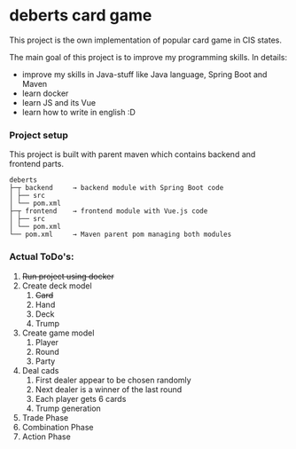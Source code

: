 # deberts card game

This project is the own implementation of popular card game in CIS states.<br />

The main goal of this project is to improve my programming skills. In details:

- improve my skills in Java-stuff like Java language, Spring Boot and Maven
- learn docker
- learn JS and its Vue
- learn how to write in english :D

### Project setup

This project is built with parent maven which contains backend and frontend parts.

```
deberts
├─┬ backend     → backend module with Spring Boot code
│ ├── src
│ └── pom.xml
├─┬ frontend    → frontend module with Vue.js code
│ ├── src
│ └── pom.xml
└── pom.xml     → Maven parent pom managing both modules
```

### Actual ToDo's:

1. ~~Run project using docker~~
2. Create deck model
    1. ~~Card~~
    2. Hand
    3. Deck
    4. Trump
3. Create game model
    1. Player
    2. Round
    3. Party
4. Deal cads
    1. First dealer appear to be chosen randomly
    2. Next dealer is a winner of the last round
    3. Each player gets 6 cards
    4. Trump generation
5. Trade Phase
6. Combination Phase
7. Action Phase